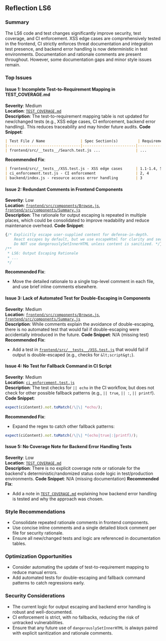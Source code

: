## Reflection LS6

### Summary
The LS6 code and test changes significantly improve security, test coverage, and CI enforcement. XSS edge cases are comprehensively tested in the frontend, CI strictly enforces threat documentation and integration test presence, and backend error handling is now deterministic in test environments. Documentation and rationale comments are present throughout. However, some documentation gaps and minor style issues remain.

### Top Issues

#### Issue 1: Incomplete Test-to-Requirement Mapping in TEST_COVERAGE.md
**Severity**: Medium  
**Location**: [`TEST_COVERAGE.md`](TEST_COVERAGE.md:7-14)  
**Description**: The test-to-requirement mapping table is not updated for new/changed tests (e.g., XSS edge cases, CI enforcement, backend error handling). This reduces traceability and may hinder future audits.
**Code Snippet**:
```markdown
| Test File / Name                | Spec Section(s)         | Requirement/User Story | Notes |
|---------------------------------|------------------------|-----------------------|-------|
| frontend/src/__tests__/Search.test.js ...                | ...                    | ...                   |      |
```
**Recommended Fix**:
```markdown
| frontend/src/__tests__/XSS.test.js - XSS edge cases      | 1.1-1.4, 5            | XSS prevention        | Covers unicode, malformed HTML, curly braces, long strings, null bytes |
| ci_enforcement.test.js - CI enforcement                  | 2, 4                  | CI enforcement        | Simulates missing/failing docs/tests, checks for fallbacks             |
| backend/index.js - resource access error handling        | 3                     | Security, error handling | Deterministic/randomized status codes for unauthorized access      |
```

#### Issue 2: Redundant Comments in Frontend Components
**Severity**: Low  
**Location**: [`frontend/src/components/Browse.js`](frontend/src/components/Browse.js:23-34), [`frontend/src/components/Summary.js`](frontend/src/components/Summary.js:18-47)  
**Description**: The rationale for output escaping is repeated in multiple places, which could be consolidated to improve readability and reduce maintenance overhead.
**Code Snippet**:
```jsx
{/* Explicitly escape user-supplied content for defense-in-depth.
    React escapes by default, but we use escapeHtml for clarity and security.
    Do NOT use dangerouslySetInnerHTML unless content is sanitized. */}
/**
 * LS6: Output Escaping Rationale
 * ...
 */
```
**Recommended Fix**:
- Move the detailed rationale to a single top-level comment in each file, and use brief inline comments elsewhere.

#### Issue 3: Lack of Automated Test for Double-Escaping in Components
**Severity**: Medium  
**Location**: [`frontend/src/components/Browse.js`](frontend/src/components/Browse.js), [`frontend/src/components/Summary.js`](frontend/src/components/Summary.js)  
**Description**: While comments explain the avoidance of double-escaping, there is no automated test that would fail if double-escaping were accidentally introduced in the future.
**Code Snippet**:
N/A (missing test)
**Recommended Fix**:
- Add a test in [`frontend/src/__tests__/XSS.test.js`](frontend/src/__tests__/XSS.test.js) that would fail if output is double-escaped (e.g., checks for `&lt;script&gt;`).

#### Issue 4: No Test for Fallback Command in CI Script
**Severity**: Medium  
**Location**: [`ci_enforcement.test.js`](ci_enforcement.test.js:38-45)  
**Description**: The test checks for `|| echo` in the CI workflow, but does not check for other possible fallback patterns (e.g., `|| true`, `|| :`, `|| printf`).
**Code Snippet**:
```js
expect(ciContent).not.toMatch(/\|\| *echo/);
```
**Recommended Fix**:
- Expand the regex to catch other fallback patterns:
```js
expect(ciContent).not.toMatch(/\|\| *(echo|true|:|printf)/);
```

#### Issue 5: No Coverage Note for Backend Error Handling Tests
**Severity**: Low  
**Location**: [`TEST_COVERAGE.md`](TEST_COVERAGE.md)  
**Description**: There is no explicit coverage note or rationale for the backend's deterministic/randomized status code logic in test/production environments.
**Code Snippet**:
N/A (missing documentation)
**Recommended Fix**:
- Add a note in [`TEST_COVERAGE.md`](TEST_COVERAGE.md) explaining how backend error handling is tested and why the approach was chosen.

### Style Recommendations
- Consolidate repeated rationale comments in frontend components.
- Use concise inline comments and a single detailed block comment per file for security rationale.
- Ensure all new/changed tests and logic are referenced in documentation tables.

### Optimization Opportunities
- Consider automating the update of test-to-requirement mapping to reduce manual errors.
- Add automated tests for double-escaping and fallback command patterns to catch regressions early.

### Security Considerations
- The current logic for output escaping and backend error handling is robust and well-documented.
- CI enforcement is strict, with no fallbacks, reducing the risk of untracked vulnerabilities.
- Ensure that any future use of `dangerouslySetInnerHTML` is always paired with explicit sanitization and rationale comments.